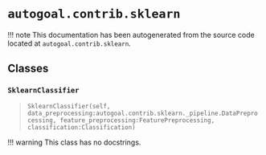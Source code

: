 # `autogoal.contrib.sklearn`

!!! note
    This documentation has been autogenerated from the source code located at `autogoal.contrib.sklearn`.

## Classes

### `SklearnClassifier`

> `SklearnClassifier(self, data_preprocessing:autogoal.contrib.sklearn._pipeline.DataPreprocessing, feature_preprocessing:FeaturePreprocessing, classification:Classification)`


!!! warning
    This class has no docstrings.

